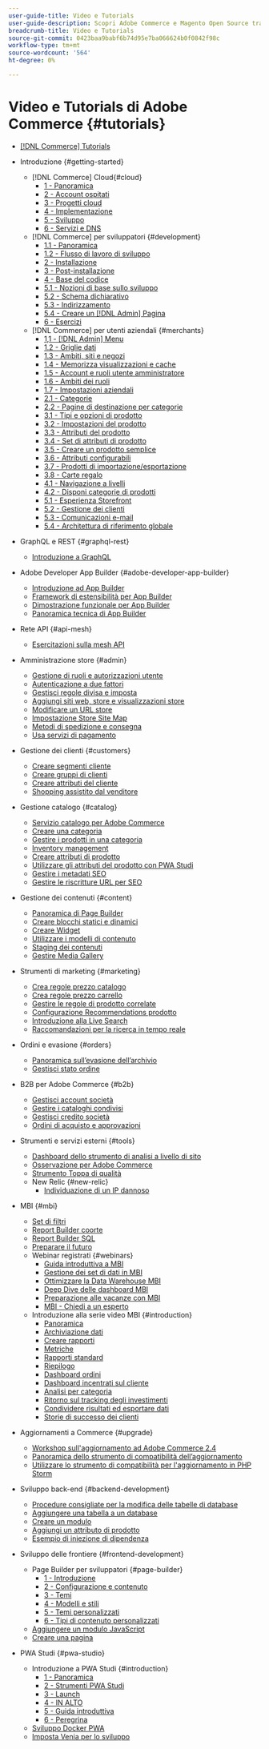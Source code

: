 ```yaml
---
user-guide-title: Video e Tutorials
user-guide-description: Scopri Adobe Commerce e Magento Open Source tramite video ed esercitazioni.
breadcrumb-title: Video e Tutorials
source-git-commit: 0423baa9babf6b74d95e7ba066624b0f0842f98c
workflow-type: tm+mt
source-wordcount: '564'
ht-degree: 0%

---
```



# Video e Tutorials di Adobe Commerce {#tutorials}

+ [[!DNL Commerce] Tutorials](overview.md)
+ Introduzione {#getting-started}
   + [!DNL Commerce] Cloud{#cloud}
      + [1 - Panoramica](../cloud/1-overview.md)
      + [2 - Account ospitati](../cloud/2-accounts.md)
      + [3 - Progetti cloud](../cloud/3-projects.md)
      + [4 - Implementazione](../cloud/4-deployment.md)
      + [5 - Sviluppo](../cloud/5-dev-config.md)
      + [6 - Servizi e DNS](../cloud/6-launch.md)
   + [!DNL Commerce] per sviluppatori {#development}
      + [1.1 - Panoramica](../backend-development/backend-1-1-overview.md)
      + [1.2 - Flusso di lavoro di sviluppo](../backend-development/backend-1-2-workflow.md)
      + [2 - Installazione](../backend-development/backend-2-install.md)
      + [3 - Post-installazione](../backend-development/backend-3-post-install.md)
      + [4 - Base del codice](../backend-development/backend-4-code-base.md)
      + [5.1 - Nozioni di base sullo sviluppo](../backend-development/backend-5-1-dev-basics.md)
      + [5.2 - Schema dichiarativo](../backend-development/backend-5-2-declarative-schema.md)
      + [5.3 - Indirizzamento](../backend-development/backend-5-3-routing.md)
      + [5.4 - Creare un [!DNL Admin] Pagina](../backend-development/backend-5-4-admin-page.md)
      + [6 - Esercizi](../backend-development/backend-6-practice.md)
   + [!DNL Commerce] per utenti aziendali {#merchants}
      + [1,1 - [!DNL Admin] Menu](../site-management/introduction/1-1-menus.md)
      + [1.2 - Griglie dati](../site-management/introduction/1-2-data-grids.md)
      + [1.3 - Ambiti, siti e negozi](../site-management/introduction/1-3-apps-scopes-sites-stores.md)
      + [1.4 - Memorizza visualizzazioni e cache](../site-management/introduction/1-4-store-views-cache.md)
      + [1.5 - Account e ruoli utente amministratore](../site-management/introduction/1-5-users-roles.md)
      + [1.6 - Ambiti dei ruoli](../site-management/introduction/1-6-role-scopes.md)
      + [1.7 - Impostazioni aziendali](../site-management/introduction/1-7-business-settings.md)
      + [2.1 - Categorie](../site-management/introduction/2-1-categories.md)
      + [2.2 - Pagine di destinazione per categorie](../site-management/introduction/2-2-category-landing-page.md)
      + [3.1 - Tipi e opzioni di prodotto](../site-management/introduction/3-1-product-types-options.md)
      + [3.2 - Impostazioni del prodotto](../site-management/introduction/3-2-product-settings.md)
      + [3.3 - Attributi del prodotto](../site-management/introduction/3-3-product-attributes.md)
      + [3.4 - Set di attributi di prodotto](../site-management/introduction/3-4-product-attribute-sets.md)
      + [3.5 - Creare un prodotto semplice](../site-management/introduction/3-5-create-simple-product.md)
      + [3.6 - Attributi configurabili](../site-management/introduction/3-6-configurable-attributes.md)
      + [3.7 - Prodotti di importazione/esportazione](../site-management/introduction/3-7-import-export-products.md)
      + [3.8 - Carte regalo](../site-management/introduction/3-8-gift-cards.md)
      + [4.1 - Navigazione a livelli](../site-management/introduction/4-1-layered-navigation.md)
      + [4.2 - Disponi categorie di prodotti](../site-management/introduction/4-2-arrange-product-categories.md)
      + [5.1 - Esperienza Storefront](../site-management/introduction/5-1-storefront-experience.md)
      + [5.2 - Gestione dei clienti](../site-management/introduction/5-2-customer-management.md)
      + [5.3 - Comunicazioni e-mail](../site-management/introduction/5-3-store-communications.md)
      + [5.4 - Architettura di riferimento globale](https://experienceleague.adobe.com/docs/commerce-operations/implementation-playbook/architecture/global-reference.html)



+ GraphQL e REST {#graphql-rest}
   + [Introduzione a GraphQL](https://experienceleague.adobe.com/docs/commerce-learn/graphql-rest/getting-started-graphql.html)

+ Adobe Developer App Builder {#adobe-developer-app-builder}
   + [Introduzione ad App Builder](../app-builder/introduction-to-app-builder.md)
   + [Framework di estensibilità per App Builder](../app-builder/extensibility-framework-commerce-eventing.md)
   + [Dimostrazione funzionale per App Builder](../app-builder/app-builder-functional-demonstration.md)
   + [Panoramica tecnica di App Builder](../app-builder/app-builder-technical-overview.md)

+ Rete API {#api-mesh}
   + [Esercitazioni sulla mesh API](https://experienceleague.adobe.com/docs/commerce-learn/api-mesh/installing-aio-mesh-plugin.html)

+ Amministrazione store {#admin}
   + [Gestione di ruoli e autorizzazioni utente](../site-management/users-roles-permissions.md)
   + [Autenticazione a due fattori](../site-management/two-factor-authentication.md)
   + [Gestisci regole divisa e imposta](../site-management/currency-tax-rules.md)
   + [Aggiungi siti web, store e visualizzazioni store](../site-management/add-websites-stores-views.md)
   + [Modificare un URL store](../site-management/change-store-url.md)
   + [Impostazione Store Site Map](../site-management/site-map-setup.md)
   + [Metodi di spedizione e consegna](../site-management/shipping-delivery.md)
   + [Usa servizi di pagamento](../site-management/payment-services.md)


+ Gestione dei clienti {#customers}
   + [Creare segmenti cliente](../site-management/customer-segments.md)
   + [Creare gruppi di clienti](../site-management/customer-groups.md)
   + [Creare attributi del cliente](../site-management/customer-attributes.md)
   + [Shopping assistito dal venditore](../site-management/seller-assisted-shopping.md)

+ Gestione catalogo {#catalog}
   + [Servizio catalogo per Adobe Commerce](../site-management/catalog-service.md)
   + [Creare una categoria](../site-management/category-create.md)
   + [Gestire i prodotti in una categoria](../site-management/category-products.md)
   + [Inventory management](../site-management/inventory-management.md)
   + [Creare attributi di prodotto](../site-management/product-attributes-create.md)
   + [Utilizzare gli attributi del prodotto con PWA Studi](../site-management/product-attributes-pwa.md)
   + [Gestire i metadati SEO](../site-management/seo-metadata.md)
   + [Gestire le riscritture URL per SEO](../site-management/seo-url-rewrites.md)

+ Gestione dei contenuti {#content}
   + [Panoramica di Page Builder](../site-management/page-builder-overview.md)
   + [Creare blocchi statici e dinamici](../site-management/static-dynamic-blocks.md)
   + [Creare Widget](../site-management/widgets.md)
   + [Utilizzare i modelli di contenuto](../site-management/content-templates.md)
   + [Staging dei contenuti](../site-management/content-staging.md)
   + [Gestire Media Gallery](../site-management/media-gallery.md)

+ Strumenti di marketing {#marketing}
   + [Crea regole prezzo catalogo](../site-management/catalog-price-rules.md)
   + [Crea regole prezzo carrello](../site-management/cart-price-rules.md)
   + [Gestire le regole di prodotto correlate](../site-management/related-product-rules.md)
   + [Configurazione Recommendations prodotto](../site-management/product-recommendations.md)
   + [Introduzione alla Live Search](../site-management/live-search.md)
   + [Raccomandazioni per la ricerca in tempo reale](../site-management/live-search-recommendations.md)

+ Ordini e evasione {#orders}
   + [Panoramica sull’evasione dell’archivio](../site-management/store-fulfillment.md)
   + [Gestisci stato ordine](../site-management/order-status.md)

+ B2B per Adobe Commerce {#b2b}
   + [Gestisci account società](../b2b/company-accounts.md)
   + [Gestire i cataloghi condivisi](../b2b/shared-catalogs.md)
   + [Gestisci credito società](../b2b/company-credit.md)
   + [Ordini di acquisto e approvazioni](../b2b/purchase-orders.md)

+ Strumenti e servizi esterni {#tools}
   + [Dashboard dello strumento di analisi a livello di sito](../tools/site-wide-analysis-tool.md)
   + [Osservazione per Adobe Commerce](../tools/observation-tool.md)
   + [Strumento Toppa di qualità](../tools/quality-patch-tool.md)
   + New Relic {#new-relic}
      + [Individuazione di un IP dannoso](../new-relic/malicious-ip.md)

+ MBI {#mbi}
   + [Set di filtri](../business-intelligence/filter-sets.md)
   + [Report Builder coorte](../business-intelligence/cohort-report-builder.md)
   + [Report Builder SQL](../business-intelligence/sql-report-builder.md)
   + [Preparare il futuro](../business-intelligence/prepare-for-future.md)
   + Webinar registrati {#webinars}
      + [Guida introduttiva a MBI](https://experienceleague.adobe.com/docs/commerce-events/events/mbi/2021/getting-started.html)
      + [Gestione dei set di dati in MBI](https://experienceleague.adobe.com/docs/commerce-events/events/mbi/2022/manage-data-sets.html)
      + [Ottimizzare la Data Warehouse MBI](https://experienceleague.adobe.com/docs/commerce-events/events/mbi/2021/optimize-data-warehouse.html)
      + [Deep Dive delle dashboard MBI](https://experienceleague.adobe.com/docs/commerce-events/events/mbi/2021/dashboards-deep-dive.html)
      + [Preparazione alle vacanze con MBI](https://experienceleague.adobe.com/docs/commerce-events/events/mbi/2021/holiday-readiness.html)
      + [MBI - Chiedi a un esperto](https://experienceleague.adobe.com/docs/commerce-events/events/mbi/2021/ask-expert.html)
   + Introduzione alla serie video MBI {#introduction}
      + [Panoramica](../business-intelligence/1-overview.md)
      + [Archiviazione dati](../business-intelligence/2-data-warehousing.md)
      + [Creare rapporti](../business-intelligence/3-build-reports.md)
      + [Metriche](../business-intelligence/4-metrics.md)
      + [Rapporti standard](../business-intelligence/5-standard-reports.md)
      + [Riepilogo](../business-intelligence/6-executive-summary-dashboard.md)
      + [Dashboard ordini](../business-intelligence/7-orders-dashboard.md)
      + [Dashboard incentrati sul cliente](../business-intelligence/8-customer-focused-dashboards.md)
      + [Analisi per categoria](../business-intelligence/9-category-analysis.md)
      + [Ritorno sul tracking degli investimenti](../business-intelligence/10-roi-tracking.md)
      + [Condividere risultati ed esportare dati](../business-intelligence/11-share-results-export-data.md)
      + [Storie di successo dei clienti](../business-intelligence/12-customer-success.md)

+ Aggiornamenti a Commerce {#upgrade}
   + [Workshop sull&#39;aggiornamento ad Adobe Commerce 2.4](../upgrade/2.4-upgrade-workshop.md)
   + [Panoramica dello strumento di compatibilità dell’aggiornamento](../upgrade/upgrade-compatibility-tool-overview.md)
   + [Utilizzare lo strumento di compatibilità per l&#39;aggiornamento in PHP Storm](../upgrade/uct-phpstorm.md)

+ Sviluppo back-end {#backend-development}
   + [Procedure consigliate per la modifica delle tabelle di database](https://experienceleague.adobe.com/docs/commerce-operations/implementation-playbook/best-practices/development/modifying-core-and-third-party-tables.html)
   + [Aggiungere una tabella a un database](../backend-development/new-db-table.md)
   + [Creare un modulo](../backend-development/create-module.md)
   + [Aggiungi un attributo di prodotto](../backend-development/add-product-attribute.md)
   + [Esempio di iniezione di dipendenza](../backend-development/dependency-injection.md)

+ Sviluppo delle frontiere {#frontend-development}
   + Page Builder per sviluppatori {#page-builder}
      + [1 - Introduzione](../frontend-development/page-builder/1-intro-case-studies.md)
      + [2 - Configurazione e contenuto](../frontend-development/page-builder/2-config-create-content.md)
      + [3 - Temi](../frontend-development/page-builder/3-themes.md)
      + [4 - Modelli e stili](../frontend-development/page-builder/4-admin-templates-apply-styles.md)
      + [5 - Temi personalizzati](../frontend-development/page-builder/5-customize-theme.md)
      + [6 - Tipi di contenuto personalizzati](../frontend-development/page-builder/6-custom-content-types.md)
   + [Aggiungere un modulo JavaScript](../frontend-development/add-javascript-module.md)
   + [Creare una pagina](../frontend-development/create-page.md)

+ PWA Studi {#pwa-studio}
   + Introduzione a PWA Studi {#introduction}
      + [1 - Panoramica](../pwa/introduction/1-overview.md)
      + [2 - Strumenti PWA Studi](../pwa/introduction/2-pwa-studio-tools.md)
      + [3 - Launch](../pwa/introduction/3-launch.md)
      + [4 - IN ALTO](../pwa/introduction/4-upward.md)
      + [5 - Guida introduttiva](../pwa/introduction/5-getting-started.md)
      + [6 - Peregrina](../pwa/introduction/6-peregrine.md)
   + [Sviluppo Docker PWA](../pwa/pwa-docker-development.md)
   + [Imposta Venia per lo sviluppo](../pwa/set-up-venia-for-dev.md)
